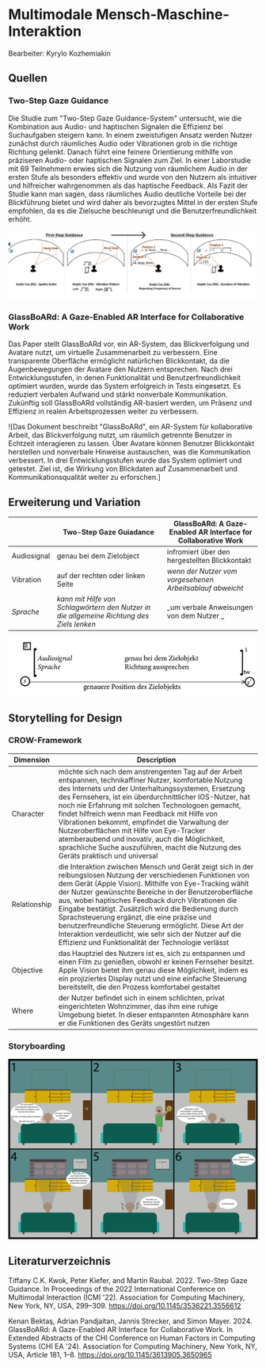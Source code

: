 # Multimodale Mensch-Maschine-Interaktion

Bearbeiter: Kyrylo Kozhemiakin

## Quellen

### Two-Step Gaze Guidance

Die Studie zum "Two-Step Gaze Guidance-System" untersucht, wie die Kombination aus Audio- und haptischen Signalen die Effizienz bei Suchaufgaben steigern kann. In einem zweistufigen Ansatz werden Nutzer zunächst durch räumliches Audio oder Vibrationen grob in die richtige Richtung gelenkt. Danach führt eine feinere Orientierung mithilfe von präziseren Audio- oder haptischen Signalen zum Ziel. In einer Laborstudie mit 69 Teilnehmern erwies sich die Nutzung von räumlichem Audio in der ersten Stufe als besonders effektiv und wurde von den Nutzern als intuitiver und hilfreicher wahrgenommen als das haptische Feedback. Als Fazit der Studie kann man sagen, dass räumliches Audio  deutliche Vorteile bei der Blickführung bietet und wird daher als bevorzugtes Mittel in der ersten Stufe empfohlen, da es die Zielsuche beschleunigt und die Benutzerfreundlichkeit erhöht.

![Abbildung einer multimodalen Interaktion mit Blick und ...](img/Heading_Picture_x3.png)

### GlassBoARd: A Gaze-Enabled AR Interface for Collaborative Work

Das Paper stellt GlassBoARd vor, ein AR-System, das Blickverfolgung und Avatare nutzt, um virtuelle Zusammenarbeit zu verbessern. Eine transparente Oberfläche ermöglicht natürlichen Blickkontakt, da die Augenbewegungen der Avatare den Nutzern entsprechen. Nach drei Entwicklungsstufen, in denen Funktionalität und Benutzerfreundlichkeit optimiert wurden, wurde das System erfolgreich in Tests eingesetzt. Es reduziert verbalen Aufwand und stärkt nonverbale Kommunikation. Zukünftig soll GlassBoARd vollständig AR-basiert werden, um Präsenz und Effizienz in realen Arbeitsprozessen weiter zu verbessern.

![Das Dokument beschreibt "GlassBoARd", ein AR-System für kollaborative Arbeit, das Blickverfolgung nutzt, um räumlich getrennte Benutzer in Echtzeit interagieren zu lassen. Über Avatare können Benutzer Blickkontakt herstellen und nonverbale Hinweise austauschen, was die Kommunikation verbessert. In drei Entwicklungsstufen wurde das System optimiert und getestet. Ziel ist, die Wirkung von Blickdaten auf Zusammenarbeit und Kommunikationsqualität weiter zu erforschen.]

## Erweiterung und Variation

| | Two-Step Gaze Guiadance | GlassBoARd: A Gaze-Enabled AR Interface for Collaborative Work |
| --- | ---- | --- |
| Audiosignal | genau bei dem Zielobject | infromiert über den hergestellten Blickkontakt
| Vibration | auf der rechten oder linken Seite | _wenn der Nutzer vom vorgesehenen Arbeitsablauf abweicht_
| _Sprache_ | _kann mit Hilfe von Schlagwörtern den Nutzer in die allgemeine Richtung des Ziels lenken_ | _um verbale Anweisungen von dem Nutzer _

![Abbildung des CARE-Modells](img/care_model_sprache.png)

## Storytelling for Design

### CROW-Framework

| Dimension    | Description |
| ------------ | ----------- |
| Character    | möchte sich nach dem anstrengenten Tag auf der Arbeit entspannen, technikaffiner Nutzer, komfortable Nutzung des Internets und der Unterhaltungssystemen, Ersetzung des Fernsehers, ist ein überdurchnittlicher IOS-Nutzer, hat noch nie Erfahrung mit solchen Technologoen gemacht, findet hilfreich wenn man Feedback mit Hilfe von Vibrationen bekommt, empfindet die Varwaltung der Nutzeroberflächen mit Hilfe von Eye-Tracker atemberaubend und inovativ, auch die Möglichkeit, sprachliche Suche auszuführen, macht die Nutzung des Geräts praktisch und universal    |
| Relationship | die Interaktion zwischen Mensch und Gerät zeigt sich in der reibungslosen Nutzung der verschiedenen Funktionen von dem Gerät (Apple Vision). Mithilfe von Eye-Tracking wählt der Nutzer gewünschte Bereiche in der Benutzeroberfläche aus, wobei haptisches Feedback durch Vibrationen die Eingabe bestätigt. Zusätzlich wird die Bedienung durch Sprachsteuerung ergänzt, die eine präzise und benutzerfreundliche Steuerung ermöglicht. Diese Art der Interaktion verdeutlicht, wie sehr sich der Nutzer auf die Effizienz und Funktionalität der Technologie verlässt      |
| Objective    | das Hauptziel des Nutzers ist es, sich zu entspannen und einen Film zu genießen, obwohl er keinen Fernseher besitzt. Apple Vision bietet ihm genau diese Möglichkeit, indem es ein projiziertes Display nutzt und eine einfache Steuerung bereitstellt, die den Prozess komfortabel gestaltet       |
| Where        | der Nutzer befindet sich in einem schlichten, privat eingerichteten Wohnzimmer, das ihm eine ruhige Umgebung bietet. In dieser entspannten Atmosphäre kann er die Funktionen des Geräts ungestört nutzen       |

### Storyboarding

![KONZEPTION](img/mmi_03_konzeption_fertig_v2.png)

## Literaturverzeichnis

Tiffany C.K. Kwok, Peter Kiefer, and Martin Raubal. 2022. Two-Step Gaze Guidance. In Proceedings of 
the 2022 International Conference on Multimodal Interaction (ICMI '22). Association for Computing 
Machinery, New York, NY, USA, 299–309.
https://doi.org/10.1145/3536221.3556612

Kenan Bektaş, Adrian Pandjaitan, Jannis Strecker, and Simon Mayer. 2024. GlassBoARd: A Gaze-Enabled AR Interface for Collaborative Work. In Extended Abstracts of the CHI Conference on Human Factors in Computing Systems (CHI EA '24). Association for Computing Machinery, New York, NY, USA, Article 181, 1–8. 
https://doi.org/10.1145/3613905.3650965




